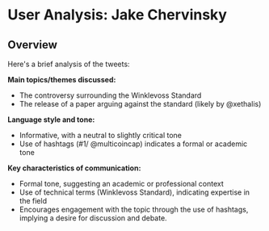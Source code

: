 # User Analysis: Jake Chervinsky

## Overview

Here's a brief analysis of the tweets:

**Main topics/themes discussed:**

* The controversy surrounding the Winklevoss Standard
* The release of a paper arguing against the standard (likely by @xethalis)

**Language style and tone:**

* Informative, with a neutral to slightly critical tone
* Use of hashtags (#1/ @multicoincap) indicates a formal or academic tone

**Key characteristics of communication:**

* Formal tone, suggesting an academic or professional context
* Use of technical terms (Winklevoss Standard), indicating expertise in the field
* Encourages engagement with the topic through the use of hashtags, implying a desire for discussion and debate.